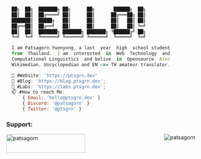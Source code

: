 ```js
  ██╗  ██╗  ███████╗ ██╗      ██╗       ██████╗  ██╗
  ██║  ██║  ██╔════╝ ██║      ██║      ██╔═══██╗ ██║
  ███████║  █████╗   ██║      ██║      ██║   ██║ ██║
  ██╔══██║  ██╔══╝   ██║      ██║      ██║   ██║ ╚═╝
  ██║  ██║  ███████╗ ███████╗ ███████╗ ╚██████╔╝ ██╗
  ╚═╝  ╚═╝  ╚══════╝ ╚══════╝ ╚══════╝  ╚═════╝  ╚═╝

  I am Patsagorn Yuenyong, a last  year  high  school student 
  from  Thailand.  I am  interested  in  Web  Technology  and 
  Computational Linguistics  and belive  in  Opensource. Also 
  Wikimedian, Uncyclopedian and EN <=> TH amateur translator.

  🔭 #Website: 'https://ptsgrn.dev'
  📝 #Blog: 'https://blog.ptsgrn.dev';
  🔬 #Labs: 'https://labs.ptsgrn.dev';
  📫 #How to reach Me:
      { Email: 'hello@ptsgrn.dev' }
      { Discord: '@patsagorn' }
      { Twitter: '@ptsgrn' }
```


<h3 align="left">Support:</h3>
<p><a href="https://www.buymeacoffee.com/patsagorn"> <img align="left" src="https://cdn.buymeacoffee.com/buttons/v2/default-yellow.png" height="50" width="210" alt="patsagorn" /></a></p>
<a href="https://visitcount.itsvg.in"><img align="right" src="https://visitcount.itsvg.in/api?id=ptsgrn&icon=2&color=2" alt="patsagorn" /></a>

